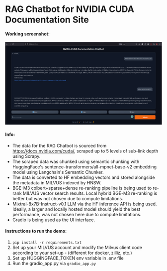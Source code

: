 # RAG Chatbot for NVIDIA CUDA Documentation Site

#### Working screenshot:

<p align="center">
<img src="working_screenshot.png" width="800">
</p>


#### Info:
* The data for the RAG Chatbot is sourced from https://docs.nvidia.com/cuda/, scraped up to 5 levels of sub-link depth using Scrapy.
* The scraped data was chunked using semantic chunking with HuggingFace's sentence-transformers/all-mpnet-base-v2 embedding model using Langchain's Semantic Chunker.
* The data is converted to HF embedding vectors and stored alongside the metadata in MILVUS indexed by HNSW.
* BGE-M3 colbert+sparse+dense re-ranking pipeline is being used to re-rank MILVUS vector search results. Local hybrid BGE-M3 re-ranking is better but was not chosen due to compute limitations.
* Mixtral-8x7B-Instruct-v0.1 LLM via the HF inference API is being used. Ideally, a larger and locally hosted model should yield the best performance, was not chosen here due to compute limitations.
* Gradio is being used as the UI interface.

#### Instructions to run the demo:
1. `pip install -r requirements.txt`
2. Set up your MILVUS account and modify the Milvus client code according to your set-up - (different for docker, zilliz, etc.)
3. Set up HUGGINGFACE_TOKEN env variable in .env file
4. Run the gradio_app.py via `gradio_app.py`
